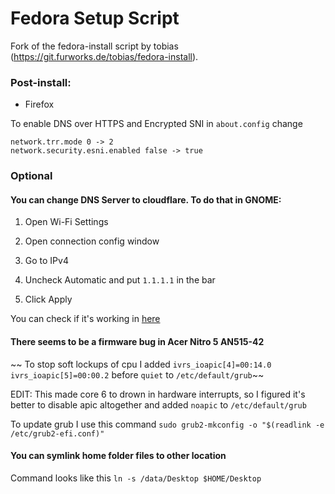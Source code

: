 # Fedora Setup Script

Fork of the fedora-install script by tobias (https://git.furworks.de/tobias/fedora-install).

### Post-install:

- Firefox 

To enable DNS over HTTPS and Encrypted SNI in `about.config` change

```
network.trr.mode 0 -> 2
network.security.esni.enabled false -> true
```

### Optional

#### You can change DNS Server to cloudflare. To do that in GNOME:

1. Open Wi-Fi Settings

2. Open connection config window

3. Go to IPv4

4. Uncheck Automatic and put `1.1.1.1` in the bar

5. Click Apply

You can check if it's working in [here](https://www.cloudflare.com/ssl/encrypted-sni/)

#### There seems to be a firmware bug in Acer Nitro 5 AN515-42

~~ To stop soft lockups of cpu I added `ivrs_ioapic[4]=00:14.0 ivrs_ioapic[5]=00:00.2` before `quiet` to `/etc/default/grub`~~

EDIT: This made core 6 to drown in hardware interrupts, so I figured it's better to disable apic altogether and added `noapic` to `/etc/default/grub`

To update grub I use this command `sudo grub2-mkconfig -o "$(readlink -e /etc/grub2-efi.conf)"`

#### You can symlink home folder files to other location

Command looks like this `ln -s /data/Desktop $HOME/Desktop`

